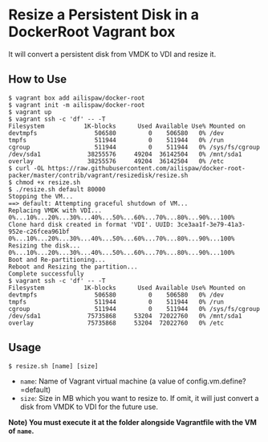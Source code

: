 # Resize a Persistent Disk in a DockerRoot Vagrant box

It will convert a persistent disk from VMDK to VDI and resize it.

## How to Use

```
$ vagrant box add ailispaw/docker-root
$ vagrant init -m ailispaw/docker-root
$ vagrant up
$ vagrant ssh -c 'df' -- -T
Filesystem           1K-blocks      Used Available Use% Mounted on
devtmpfs                506580         0    506580   0% /dev
tmpfs                   511944         0    511944   0% /run
cgroup                  511944         0    511944   0% /sys/fs/cgroup
/dev/sda1             38255576     49204  36142504   0% /mnt/sda1
overlay               38255576     49204  36142504   0% /etc
$ curl -OL https://raw.githubusercontent.com/ailispaw/docker-root-packer/master/contrib/vagrant/resizedisk/resize.sh
$ chmod +x resize.sh
$ ./resize.sh default 80000
Stopping the VM...
==> default: Attempting graceful shutdown of VM...
Replacing VMDK with VDI...
0%...10%...20%...30%...40%...50%...60%...70%...80%...90%...100%
Clone hard disk created in format 'VDI'. UUID: 3ce3aa1f-3e79-41a3-952e-c26fcea961bf
0%...10%...20%...30%...40%...50%...60%...70%...80%...90%...100%
Resizing the disk...
0%...10%...20%...30%...40%...50%...60%...70%...80%...90%...100%
Boot and Re-partitioning...
Reboot and Resizing the partition...
Complete successfully
$ vagrant ssh -c 'df' -- -T
Filesystem           1K-blocks      Used Available Use% Mounted on
devtmpfs                506580         0    506580   0% /dev
tmpfs                   511944         0    511944   0% /run
cgroup                  511944         0    511944   0% /sys/fs/cgroup
/dev/sda1             75735868     53204  72022760   0% /mnt/sda1
overlay               75735868     53204  72022760   0% /etc
```

## Usage

```
$ resize.sh [name] [size]
```

- `name`:  Name of Vagrant virtual machine (a value of config.vm.define?=default)
- `size`: Size in MB which you want to resize to.  If omit, it will just convert a disk from VMDK to VDI for the future use.

**Note) You must execute it at the folder alongside Vagrantfile with the VM of `name`.**
